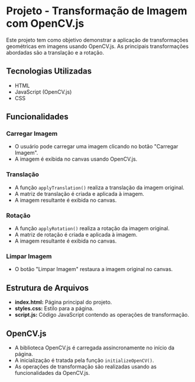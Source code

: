 # Projeto - Transformação de Imagem com OpenCV.js

Este projeto tem como objetivo demonstrar a aplicação de transformações geométricas em imagens usando OpenCV.js. As principais transformações abordadas são a translação e a rotação.

## Tecnologias Utilizadas

- HTML
- JavaScript (OpenCV.js)
- CSS

## Funcionalidades

### Carregar Imagem
- O usuário pode carregar uma imagem clicando no botão "Carregar Imagem".
- A imagem é exibida no canvas usando OpenCV.js.

### Translação
- A função `applyTranslation()` realiza a translação da imagem original.
- A matriz de translação é criada e aplicada à imagem.
- A imagem resultante é exibida no canvas.

### Rotação
- A função `applyRotation()` realiza a rotação da imagem original.
- A matriz de rotação é criada e aplicada à imagem.
- A imagem resultante é exibida no canvas.

### Limpar Imagem
- O botão "Limpar Imagem" restaura a imagem original no canvas.

## Estrutura de Arquivos

- **index.html:** Página principal do projeto.
- **styles.css:** Estilo para a página.
- **script.js:** Código JavaScript contendo as operações de transformação.

## OpenCV.js
- A biblioteca OpenCV.js é carregada assincronamente no início da página.
- A inicialização é tratada pela função `initializeOpenCV()`.
- As operações de transformação são realizadas usando as funcionalidades da OpenCV.js.

